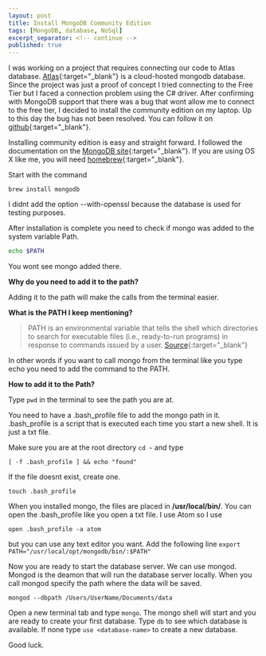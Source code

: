 ```yaml
---
layout: post
title: Install MongoDB Community Edition
tags: [MongoDB, database, NoSql]
excerpt_separator: <!-- continue -->
published: true
---
```


I was working on a project that requires connecting our code to Atlas database. [Atlas](https://www.mongodb.com/cloud){:target="_blank"} is a cloud-hosted mongodb database. Since the project was just a proof of concept I tried connecting to the Free Tier but I faced a connection problem using the C# driver. After confirming with MongoDB support that there was a bug that wont allow me to connect to the free tier, I decided to install the community edition on my laptop. Up to this day the bug has not been resolved. You can follow it on [github](https://github.com/dotnet/corefx/issues/17427#event-1040073361){:target="_blank"}.

Installing community edition is easy and straight forward. I followed the documentation on the [MongoDB site](https://docs.mongodb.com/manual/tutorial/install-mongodb-on-os-x/){:target="_blank"}.
If you are using OS X like me, you will need [homebrew](https://brew.sh/){:target="_blank"}.

Start with the command

```shell
brew install mongodb
```

<!-- continue -->
I didnt add the option --with-openssl because the database is used for testing purposes.

After installation is complete you need to check if mongo was added to the system variable Path.

```bash
echo $PATH
```

You wont see mongo added there.

**Why do you need to add it to the path?**

Adding it to the path will make the calls from the terminal easier.

**What is the PATH I keep mentioning?**

> PATH is an environmental variable that tells the shell which directories to search for executable files (i.e., ready-to-run programs) in response to commands issued by a user. [Source](https://www.linux.com/answers/what-purpose-path-variable){:target="_blank"}

In other words if you want to call mongo from the terminal like you type echo you need to add the command to the PATH.

**How to add it to the Path?**

Type `pwd` in the terminal to see the path you are at.

You need to have a .bash_profile file to add the mongo path in it. .bash_profile is a script that is executed each time you start a new shell. It is just a txt file.

Make sure you are at the root directory `cd ~` and type
```shell
[ -f .bash_profile ] && echo "found"
```

If the file doesnt exist, create one.
```shell
touch .bash_profile
```

When you installed mongo, the files are placed in **/usr/local/bin/**. You can open the .bash_profile like you open a txt file. I use Atom so I use
```shell
open .bash_profile -a atom
```

but you can use any text editor you want. Add the following line `export PATH="/usr/local/opt/mongodb/bin/:$PATH"`

Now you are ready to start the database server. We can use mongod. Mongod is the deamon that will run the database server locally. When you call mongod specify the path where the data will be saved.
```shell
mongod --dbpath /Users/UserName/Documents/data
```

Open a new terminal tab and type `mongo`. The mongo shell will start and you are ready to create your first database. Type `db` to see which database is available. If none type `use <database-name>` to create a new database.

Good luck.
